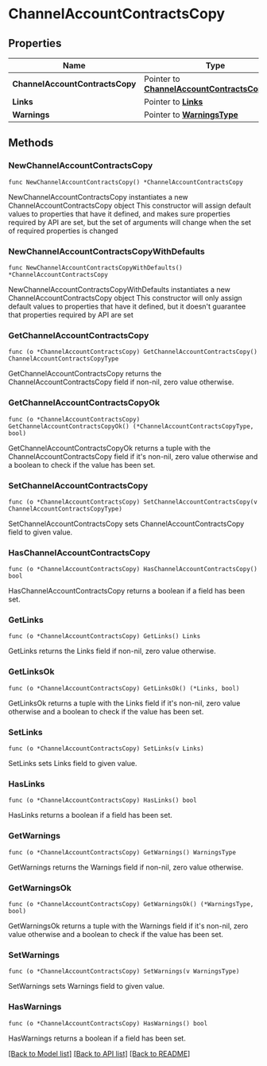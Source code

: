 # ChannelAccountContractsCopy

## Properties

Name | Type | Description | Notes
------------ | ------------- | ------------- | -------------
**ChannelAccountContractsCopy** | Pointer to [**ChannelAccountContractsCopyType**](ChannelAccountContractsCopyType.md) |  | [optional] 
**Links** | Pointer to [**Links**](Links.md) |  | [optional] 
**Warnings** | Pointer to [**WarningsType**](WarningsType.md) |  | [optional] 

## Methods

### NewChannelAccountContractsCopy

`func NewChannelAccountContractsCopy() *ChannelAccountContractsCopy`

NewChannelAccountContractsCopy instantiates a new ChannelAccountContractsCopy object
This constructor will assign default values to properties that have it defined,
and makes sure properties required by API are set, but the set of arguments
will change when the set of required properties is changed

### NewChannelAccountContractsCopyWithDefaults

`func NewChannelAccountContractsCopyWithDefaults() *ChannelAccountContractsCopy`

NewChannelAccountContractsCopyWithDefaults instantiates a new ChannelAccountContractsCopy object
This constructor will only assign default values to properties that have it defined,
but it doesn't guarantee that properties required by API are set

### GetChannelAccountContractsCopy

`func (o *ChannelAccountContractsCopy) GetChannelAccountContractsCopy() ChannelAccountContractsCopyType`

GetChannelAccountContractsCopy returns the ChannelAccountContractsCopy field if non-nil, zero value otherwise.

### GetChannelAccountContractsCopyOk

`func (o *ChannelAccountContractsCopy) GetChannelAccountContractsCopyOk() (*ChannelAccountContractsCopyType, bool)`

GetChannelAccountContractsCopyOk returns a tuple with the ChannelAccountContractsCopy field if it's non-nil, zero value otherwise
and a boolean to check if the value has been set.

### SetChannelAccountContractsCopy

`func (o *ChannelAccountContractsCopy) SetChannelAccountContractsCopy(v ChannelAccountContractsCopyType)`

SetChannelAccountContractsCopy sets ChannelAccountContractsCopy field to given value.

### HasChannelAccountContractsCopy

`func (o *ChannelAccountContractsCopy) HasChannelAccountContractsCopy() bool`

HasChannelAccountContractsCopy returns a boolean if a field has been set.

### GetLinks

`func (o *ChannelAccountContractsCopy) GetLinks() Links`

GetLinks returns the Links field if non-nil, zero value otherwise.

### GetLinksOk

`func (o *ChannelAccountContractsCopy) GetLinksOk() (*Links, bool)`

GetLinksOk returns a tuple with the Links field if it's non-nil, zero value otherwise
and a boolean to check if the value has been set.

### SetLinks

`func (o *ChannelAccountContractsCopy) SetLinks(v Links)`

SetLinks sets Links field to given value.

### HasLinks

`func (o *ChannelAccountContractsCopy) HasLinks() bool`

HasLinks returns a boolean if a field has been set.

### GetWarnings

`func (o *ChannelAccountContractsCopy) GetWarnings() WarningsType`

GetWarnings returns the Warnings field if non-nil, zero value otherwise.

### GetWarningsOk

`func (o *ChannelAccountContractsCopy) GetWarningsOk() (*WarningsType, bool)`

GetWarningsOk returns a tuple with the Warnings field if it's non-nil, zero value otherwise
and a boolean to check if the value has been set.

### SetWarnings

`func (o *ChannelAccountContractsCopy) SetWarnings(v WarningsType)`

SetWarnings sets Warnings field to given value.

### HasWarnings

`func (o *ChannelAccountContractsCopy) HasWarnings() bool`

HasWarnings returns a boolean if a field has been set.


[[Back to Model list]](../README.md#documentation-for-models) [[Back to API list]](../README.md#documentation-for-api-endpoints) [[Back to README]](../README.md)


